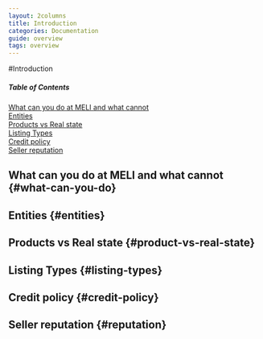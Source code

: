 ```yaml
---
layout: 2columns
title: Introduction
categories: Documentation
guide: overview
tags: overview
---
```


#Introduction


<div class="contents">
<h5>Table of Contents</h5>

<dl>
  <dt><a href="javascript:void(0)" onClick="goToByScroll('what-can-you-do')">What can you do at MELI and what cannot</a></dt>
  <dt><a href="javascript:void(0)" onClick="goToByScroll('entities')">Entities</a></dt>
  <dt><a href="javascript:void(0)" onClick="goToByScroll('product-vs-real-state')">Products vs Real state</a></dt>
  <dt><a href="javascript:void(0)" onClick="goToByScroll('listing-types')">Listing Types</a></dt>
  <dt><a href="javascript:void(0)" onClick="goToByScroll('credit-policy')">Credit policy</a></dt>
  <dt><a href="javascript:void(0)" onClick="goToByScroll('reputation')">Seller reputation</a></dt>
</dl>
</div>

## What can you do at MELI and what cannot {#what-can-you-do}





## Entities {#entities}






## Products vs Real state {#product-vs-real-state}





## Listing Types {#listing-types}





## Credit policy {#credit-policy}





## Seller reputation {#reputation}



